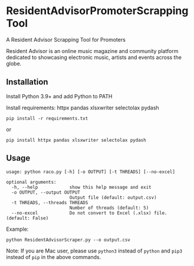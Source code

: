 # ResidentAdvisorPromoterScrappingTool
A Resident Advisor Scrapping Tool for Promoters

Resident Advisor is an online music magazine and community platform dedicated to showcasing electronic music, artists and events across the globe.

## Installation

Install Python 3.9+ and add Python to PATH

Install requirements:
httpx
pandas
xlsxwriter
selectolax
pydash


```
pip install -r requirements.txt
```

or 

```
pip install httpx pandas xlsxwriter selectolax pydash
```


## Usage

```
usage: python raco.py [-h] [-o OUTPUT] [-t THREADS] [--no-excel]

optional arguments:
  -h, --help            show this help message and exit
  -o OUTPUT, --output OUTPUT
                        Output file (default: output.csv)
  -t THREADS, --threads THREADS
                        Number of threads (default: 5)
  --no-excel            Do not convert to Excel (.xlsx) file. (default: False)

```

Example:

```
python ResidentAdvisorScraper.py --o output.csv
```


Note: If you are Mac user, please use `python3` instead of `python` and `pip3` instead of `pip` in the above commands.
